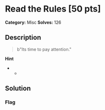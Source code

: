 # Read the Rules [50 pts]

**Category:** Misc
**Solves:** 126

## Description
>b"Its time to pay attention."

**Hint**
* -

## Solution

### Flag

